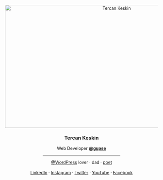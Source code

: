 <div align="center">
  <a href="https://tercan.net/" title="karalama defterim">
    <img src="https://tercan.net/i/tercan-akif-20130519152314.jpg" alt="Tercan Keskin" width="720" height="405">
  </a>

  <h3 align="center">Tercan Keskin</h3>
  Web Developer <a href="https://www.gupse.com/" title="Gupse Bilgi Teknolojileri"><strong>@gupse</strong></a>
  <hr align="center" width="256">
  <a href="https://github.com/wordpress/">@WordPress</a> lover
  · dad
  · <a href="https://tercan.net/siirlerim/">poet</a>
  <br />
  <br />
  <a href="https://www.linkedin.com/in/tercan/" title="Follow on Linkedin">LinkedIn</a> · 
  <a href="https://www.instagram.com/tercankeskin" title="Follow on Instagram">Instagram</a> · 
  <a href="https://twitter.com/tercankeskin" title="Follow on Twitter">Twitter</a> · 
  <a href="https://www.YouTube.com/tercankeskin" title="Follow on YouTube">YouTube</a> · 
  <a href="https://www.facebook.com/tercankeskin" title="Follow on Facebook">Facebook</a>
</div>
